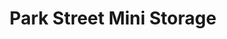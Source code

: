 ---
title: "Park Street Mini Storage"
url: /davenport/park-street-mini-storage/
shop: storage rental
---